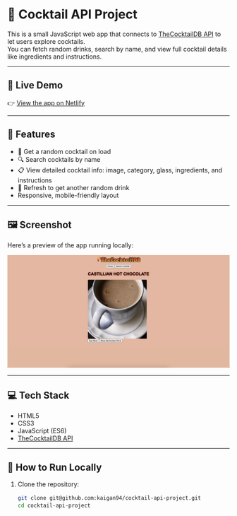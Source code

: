 # 🍹 Cocktail API Project

This is a small JavaScript web app that connects to [TheCocktailDB API](https://www.thecocktaildb.com/) to let users explore cocktails.  
You can fetch random drinks, search by name, and view full cocktail details like ingredients and instructions.

---

## 🚀 Live Demo

👉 [View the app on Netlify](https://kaigan-cocktail-app.netlify.app/)

---

## 🧰 Features

- 🎲 Get a random cocktail on load
- 🔍 Search cocktails by name
- 📋 View detailed cocktail info: image, category, glass, ingredients, and instructions
- 🔄 Refresh to get another random drink
- Responsive, mobile-friendly layout

---

## 🖼️ Screenshot

Here’s a preview of the app running locally:

![Cocktail App Screenshot](screenshot-cocktail-project.png)

---

## 💻 Tech Stack

- HTML5
- CSS3
- JavaScript (ES6)
- [TheCocktailDB API](https://www.thecocktaildb.com/api.php)

---

## 🧪 How to Run Locally

1. Clone the repository:
   ```bash
   git clone git@github.com:kaigan94/cocktail-api-project.git
   cd cocktail-api-project
   ```
